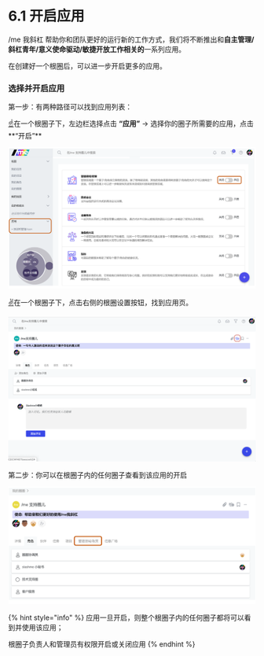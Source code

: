 # 6.1 开启应用

/me 我斜杠 帮助你和团队更好的运行新的工作方式，我们将不断推出和**自主管理/斜杠青年/意义使命驱动/敏捷开放工作相关的**一系列应用。

在创建好一个根圈后，可以进一步开启更多的应用。

### 选择并开启应用

第一步：有两种路径可以找到应用列表：

[☝](https://emojipedia.org/white-up-pointing-index/)在一个根圈子下，左边栏选择点击 **“应用”** -&gt; 选择你的圈子所需要的应用，点击**“开启”**

![&#x5E94;&#x7528;&#x9875;](../../.gitbook/assets/5-1-1.png)

[✌](https://emojipedia.org/victory-hand/)在一个根圈子下，点击右侧的根圈设置按钮，找到应用页。

![&#x6839;&#x5708;&#x8BBE;&#x7F6E;&#x6309;&#x94AE;](../../.gitbook/assets/5-1-2.png)

第二步：你可以在根圈子内的任何圈子查看到该应用的开启

![&#x6DFB;&#x52A0;&#x540E;&#x7684;&#x5E94;&#x7528;](../../.gitbook/assets/5-1-3.png)

{% hint style="info" %}
应用一旦开启，则整个根圈子内的任何圈子都将可以看到并使用该应用；

根圈子负责人和管理员有权限开启或关闭应用
{% endhint %}


